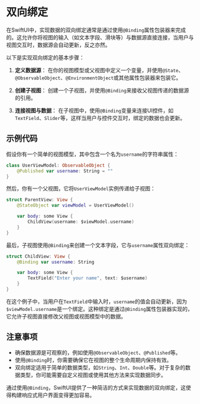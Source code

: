 # 双向绑定

在SwiftUI中，实现数据的双向绑定通常是通过使用`@Binding`属性包装器来完成的。这允许你将视图的输入（如文本字段、滑块等）与数据源直接连接，当用户与视图交互时，数据源会自动更新，反之亦然。

以下是实现双向绑定的基本步骤：

1. **定义数据源**：
   在你的视图模型或父视图中定义一个变量，并使用`@State`、`@ObservableObject`、`@EnvironmentObject`或其他属性包装器来包装它。

2. **创建子视图**：
   创建一个子视图，并使用`@Binding`来接收父视图传递的数据源的引用。

3. **连接视图与数据**：
   在子视图中，使用`@Binding`变量来连接UI控件，如`TextField`、`Slider`等，这样当用户与控件交互时，绑定的数据也会更新。

## 示例代码

假设你有一个简单的视图模型，其中包含一个名为`username`的字符串属性：

```swift
class UserViewModel: ObservableObject {
    @Published var username: String = ""
}
```

然后，你有一个父视图，它将`UserViewModel`实例传递给子视图：

```swift
struct ParentView: View {
    @StateObject var viewModel = UserViewModel()

    var body: some View {
        ChildView(username: $viewModel.username)
    }
}
```

最后，子视图使用`@Binding`来创建一个文本字段，它与`username`属性双向绑定：

```swift
struct ChildView: View {
    @Binding var username: String

    var body: some View {
        TextField("Enter your name", text: $username)
    }
}
```

在这个例子中，当用户在`TextField`中输入时，`username`的值会自动更新，因为`$viewModel.username`是一个绑定。这种绑定是通过`@Binding`属性包装器实现的，它允许子视图直接修改父视图或视图模型中的数据。

## 注意事项

- 确保数据源是可观察的，例如使用`@ObservableObject`、`@Published`等。
- 使用`@Binding`时，你需要确保它在视图的整个生命周期内保持有效。
- 双向绑定适用于简单的数据类型，如`String`、`Int`、`Double`等。对于复杂的数据类型，你可能需要自定义视图或使用其他方法来实现数据同步。

通过使用`@Binding`，SwiftUI提供了一种简洁的方式来实现数据的双向绑定，这使得构建响应式用户界面变得更加容易。
